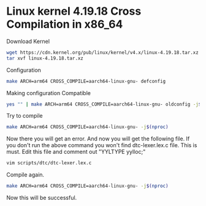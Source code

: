 # Linux kernel 4.19.18 Cross Compilation in x86_64

Download Kernel

```bash
wget https://cdn.kernel.org/pub/linux/kernel/v4.x/linux-4.19.18.tar.xz
tar xvf linux-4.19.18.tar.xz
```

Configuration

```bash
make ARCH=arm64 CROSS_COMPILE=aarch64-linux-gnu- defconfig
```

Making configuration Compatible

```bash
yes "" | make ARCH=arm64 CROSS_COMPILE=aarch64-linux-gnu- oldconfig -j$(nproc)
```

Try to compile

```bash
make ARCH=arm64 CROSS_COMPILE=aarch64-linux-gnu- -j$(nproc)
```

Now there you will get an error. And now you will get the following file. If you don't run the above command you won't find dtc-lexer.lex.c file. This is must. Edit this file and comment out "YYLTYPE yylloc;"

```bash
vim scripts/dtc/dtc-lexer.lex.c
```

Compile again.

```bash
make ARCH=arm64 CROSS_COMPILE=aarch64-linux-gnu- -j$(nproc)
```

Now this will be successful.
